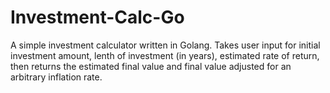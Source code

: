 # Investment-Calc-Go
A simple investment calculator written in Golang. Takes user input for initial investment amount, lenth of investment (in years), estimated rate of return, then returns the estimated final value and final value adjusted for an arbitrary inflation rate.
